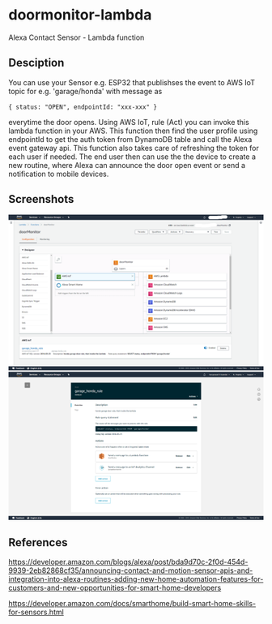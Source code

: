 # doormonitor-lambda
Alexa Contact Sensor - Lambda function

## Desciption
You can use your Sensor e.g. ESP32 that publishses the event to AWS IoT topic for e.g. 'garage/honda' with message as 
``` 
{ status: "OPEN", endpointId: "xxx-xxx" }
``` 
everytime the door opens. Using AWS IoT, rule (Act) you can invoke this lambda function in your AWS. This function then find the user profile using endpointId to get the auth token from DynamoDB table and call the Alexa event gateway api. This function also takes care of refreshing the token for each user if needed. The end user then can use the the device to create a new routine, where Alexa can announce the door open event or send a notification to mobile devices.

## Screenshots
![](aws-lambda-home.png)
![](aws-iot-home.png) 


## References
https://developer.amazon.com/blogs/alexa/post/bda9d70c-2f0d-454d-9939-2eb82868cf35/announcing-contact-and-motion-sensor-apis-and-integration-into-alexa-routines-adding-new-home-automation-features-for-customers-and-new-opportunities-for-smart-home-developers

https://developer.amazon.com/docs/smarthome/build-smart-home-skills-for-sensors.html

